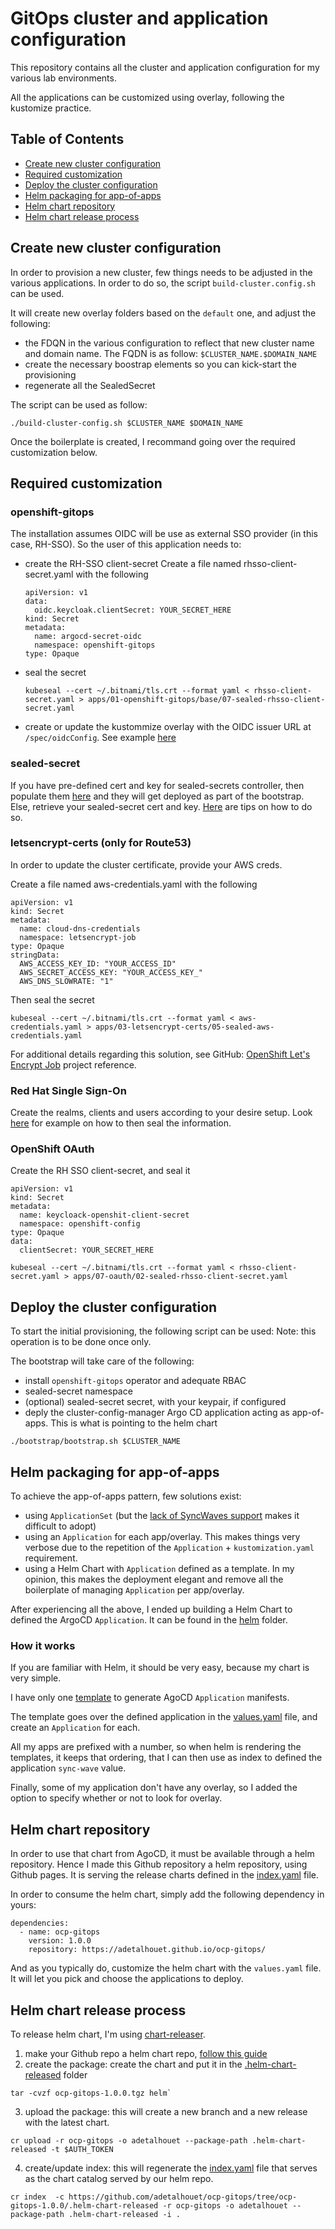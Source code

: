 # GitOps cluster and application configuration

This repository contains all the cluster and application configuration for my various lab environments.

All the applications can be customized using overlay, following the kustomize practice.

## Table of Contents

<!-- TOC -->
- [Create new cluster configuration](#create-new-cluster-configuration)
- [Required customization](#required-customization)
- [Deploy the cluster configuration](#deploy-the-cluster-configuration)
- [Helm packaging for app-of-apps](#helm-packaging-for-app-of-apps)
- [Helm chart repository](#helm-chart-repository)
- [Helm chart release process](#helm-chart-release-process)
<!-- TOC -->

## Create new cluster configuration

In order to provision a new cluster, few things needs to be adjusted in the various applications. In order to do so, the script `build-cluster.config.sh` can be used.

It will create new overlay folders based on the `default` one, and adjust the following:
- the FDQN in the various configuration to reflect that new cluster name and domain name. The FQDN is as follow: `$CLUSTER_NAME.$DOMAIN_NAME`
- create the necessary boostrap elements so you can kick-start the provisioning
- regenerate all the SealedSecret

The script can be used as follow:
~~~
./build-cluster-config.sh $CLUSTER_NAME $DOMAIN_NAME
~~~

Once the boilerplate is created, I recommand going over the required customization below.

## Required customization

### openshift-gitops
The installation assumes OIDC will be use as external SSO provider (in this case, RH-SSO). So the user of this application needs to:
- create the RH-SSO client-secret
    Create a file named rhsso-client-secret.yaml with the following
    ~~~
    apiVersion: v1
    data:
      oidc.keycloak.clientSecret: YOUR_SECRET_HERE
    kind: Secret
    metadata:
      name: argocd-secret-oidc
      namespace: openshift-gitops
    type: Opaque
    ~~~
- seal the secret
    ~~~
    kubeseal --cert ~/.bitnami/tls.crt --format yaml < rhsso-client-secret.yaml > apps/01-openshift-gitops/base/07-sealed-rhsso-client-secret.yaml
    ~~~
- create or update the kustommize overlay with the OIDC issuer URL at `/spec/oidcConfig`. 
See example [here](apps/01-openshift-gitops/overlays/default/kustomization.yaml#L17)

### sealed-secret
If you have pre-defined cert and key for sealed-secrets controller, then populate them [here](https://github.com/adetalhouet/ocp-gitops/blob/main/apps/02-sealed-secrets/bootstrap/02-sealed-secrets-secret-EXAMPLE.yaml) and they will get deployed as part of the bootstrap.
Else, retrieve your sealed-secret cert and key. [Here](https://github.com/redhat-cop/gitops-catalog/tree/main/sealed-secrets-operator/scripts) are tips on how to do so.

### letsencrypt-certs (only for Route53)
In order to update the cluster certificate, provide your AWS creds.

Create a file named aws-credentials.yaml with the following
~~~
apiVersion: v1
kind: Secret
metadata:
  name: cloud-dns-credentials
  namespace: letsencrypt-job
type: Opaque 
stringData: 
  AWS_ACCESS_KEY_ID: "YOUR_ACCESS_ID"
  AWS_SECRET_ACCESS_KEY: "YOUR_ACCESS_KEY_"
  AWS_DNS_SLOWRATE: "1"
~~~
Then seal the secret
~~~
kubeseal --cert ~/.bitnami/tls.crt --format yaml < aws-credentials.yaml > apps/03-letsencrypt-certs/05-sealed-aws-credentials.yaml
~~~

For additional details regarding this solution, see GitHub: [OpenShift Let's Encrypt Job](https://github.com/pittar/ocp-letsencrypt-job) project reference.

### Red Hat Single Sign-On
Create the realms, clients and users according to your desire setup. 
Look [here](https://github.com/adetalhouet/ocp-gitops/blob/main/apps/06-rhsso/overlays/default/config/README.md) for example on how to then seal the information.

### OpenShift OAuth
Create the RH SSO client-secret, and seal it

~~~
apiVersion: v1
kind: Secret
metadata:
  name: keycloack-openshit-client-secret
  namespace: openshift-config
type: Opaque
data:
  clientSecret: YOUR_SECRET_HERE
~~~

~~~
kubeseal --cert ~/.bitnami/tls.crt --format yaml < rhsso-client-secret.yaml > apps/07-oauth/02-sealed-rhsso-client-secret.yaml
~~~

## Deploy the cluster configuration

To start the initial provisioning, the following script can be used:
Note: this operation is to be done once only.

The bootstrap will take care of the following:
- install `openshift-gitops` operator and adequate RBAC
- sealed-secret namespace
- (optional) sealed-secret secret, with your keypair, if configured
- deply the cluster-config-manager Argo CD application acting as app-of-apps. This is what is pointing to the helm chart

~~~
./bootstrap/bootstrap.sh $CLUSTER_NAME
~~~

## Helm packaging for app-of-apps

To achieve the app-of-apps pattern, few solutions exist:
- using `ApplicationSet` (but the [lack of SyncWaves support](https://github.com/argoproj-labs/applicationset/issues/221}) makes it difficult to adopt)
- using an `Application` for each app/overlay. This makes things very verbose due to the repetition of the `Application` + `kustomization.yaml` requirement.
- using a Helm Chart with `Application` defined as a template. In my opinion, this makes the deployment elegant and remove all the boilerplate of managing `Application` per app/overlay.

After experiencing all the above, I ended up building a Helm Chart to defined the ArgoCD `Application`. It can be found in the [helm](helm) folder.

### How it works

If you are familiar with Helm, it should be very easy, because my chart is very simple.

I have only one [template](helm/templates) to generate AgoCD `Application` manifests.

The template goes over the defined application in the [values.yaml](helm/values.yaml) file, and create an `Application` for each.

All my apps are prefixed with a number, so when helm is rendering the templates, it keeps that ordering, that I can then use as index to defined the application `sync-wave` value.

Finally, some of my application don't have any overlay, so I added the option to specify whether or not to look for overlay.

## Helm chart repository

In order to use that chart from AgoCD, it must be available through a helm repository. Hence I made this Github repository a helm repository, using Github pages.
It is serving the release charts defined in the [index.yaml](index.yaml) file.

In order to consume the helm chart, simply add the following dependency in yours:

~~~
dependencies:
  - name: ocp-gitops
    version: 1.0.0
    repository: https://adetalhouet.github.io/ocp-gitops/
~~~

And as you typically do, customize the helm chart with the `values.yaml` file. It will let you pick and choose the applications to deploy.

## Helm chart release process

To release helm chart, I'm using [chart-releaser](https://github.com/helm/chart-releaser/tree/main).

1. make your Github repo a helm chart repo, [follow this guide](https://medium.com/@mattiaperi/create-a-public-helm-chart-repository-with-github-pages-49b180dbb417)
2. create the package: create the chart and put it in the [.helm-chart-released](.helm-chart-released) folder
~~~
tar -cvzf ocp-gitops-1.0.0.tgz helm`
~~~
3. upload the package: this will create a new branch and a new release with the latest chart.
~~~
cr upload -r ocp-gitops -o adetalhouet --package-path .helm-chart-released -t $AUTH_TOKEN
~~~
4. create/update index: this will regenerate the [index.yaml](index.yaml) file that serves as the chart catalog served by our helm repo.
~~~
cr index  -c https://github.com/adetalhouet/ocp-gitops/tree/ocp-gitops-1.0.0/.helm-chart-released -r ocp-gitops -o adetalhouet --package-path .helm-chart-released -i .
~~~
